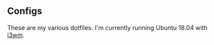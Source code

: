 ## Configs

These are my various dotfiles. I'm currently running Ubuntu 18.04 with [i3wm](https://github.com/i3/i3).
